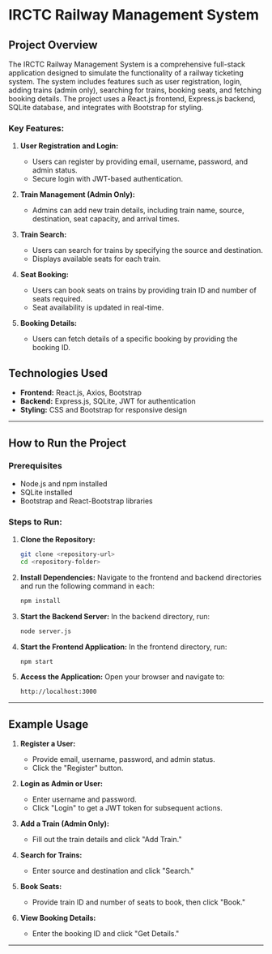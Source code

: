 # IRCTC Railway Management System

## Project Overview
The IRCTC Railway Management System is a comprehensive full-stack application designed to simulate the functionality of a railway ticketing system. The system includes features such as user registration, login, adding trains (admin only), searching for trains, booking seats, and fetching booking details. The project uses a React.js frontend, Express.js backend, SQLite database, and integrates with Bootstrap for styling.

### Key Features:
1. **User Registration and Login:**
   - Users can register by providing email, username, password, and admin status.
   - Secure login with JWT-based authentication.

2. **Train Management (Admin Only):**
   - Admins can add new train details, including train name, source, destination, seat capacity, and arrival times.

3. **Train Search:**
   - Users can search for trains by specifying the source and destination.
   - Displays available seats for each train.

4. **Seat Booking:**
   - Users can book seats on trains by providing train ID and number of seats required.
   - Seat availability is updated in real-time.

5. **Booking Details:**
   - Users can fetch details of a specific booking by providing the booking ID.

## Technologies Used
- **Frontend:** React.js, Axios, Bootstrap
- **Backend:** Express.js, SQLite, JWT for authentication
- **Styling:** CSS and Bootstrap for responsive design

---

## How to Run the Project

### Prerequisites
- Node.js and npm installed
- SQLite installed
- Bootstrap and React-Bootstrap libraries

### Steps to Run:

1. **Clone the Repository:**
   ```bash
   git clone <repository-url>
   cd <repository-folder>
   ```

2. **Install Dependencies:**
   Navigate to the frontend and backend directories and run the following command in each:
   ```bash
   npm install
   ```

3. **Start the Backend Server:**
   In the backend directory, run:
   ```bash
   node server.js
   ```

4. **Start the Frontend Application:**
   In the frontend directory, run:
   ```bash
   npm start
   ```

5. **Access the Application:**
   Open your browser and navigate to:
   ```
   http://localhost:3000
   ```

---

## Example Usage

1. **Register a User:**
   - Provide email, username, password, and admin status.
   - Click the "Register" button.

2. **Login as Admin or User:**
   - Enter username and password.
   - Click "Login" to get a JWT token for subsequent actions.

3. **Add a Train (Admin Only):**
   - Fill out the train details and click "Add Train."

4. **Search for Trains:**
   - Enter source and destination and click "Search."

5. **Book Seats:**
   - Provide train ID and number of seats to book, then click "Book."

6. **View Booking Details:**
   - Enter the booking ID and click "Get Details."

---



